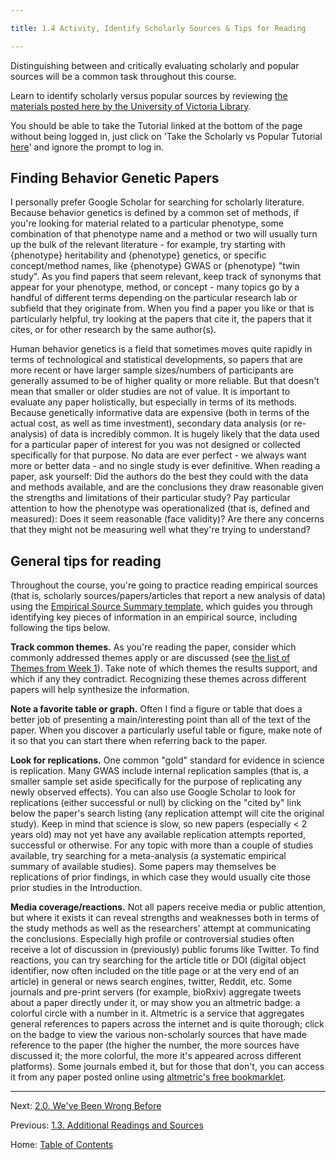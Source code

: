 ```yaml
---

title: 1.4 Activity, Identify Scholarly Sources & Tips for Reading

---
```


Distinguishing between and critically evaluating scholarly and popular sources will be a common task throughout this course.

Learn to identify scholarly versus popular sources by reviewing [the materials posted here by the University of Victoria Library](https://www.uvic.ca/library/help/tips/scholvpop/index.php).

You should be able to take the Tutorial linked at the bottom of the page without being logged in, just click on 'Take the Scholarly vs Popular Tutorial [here](https://uvic.libwizard.com/id/3fcf24f3f9d7070b83eba4903f573ebd)' and ignore the prompt to log in. 

## Finding Behavior Genetic Papers

I personally prefer Google Scholar for searching for scholarly literature. Because behavior genetics is defined by a common set of methods, if you're looking for material related to a particular phenotype, some combination of that phenotype name and a method or two will usually turn up the bulk of the relevant literature - for example, try starting with {phenotype} heritability and {phenotype} genetics, or specific concept/method names, like {phenotype} GWAS or {phenotype} "twin study". As you find papers that seem relevant, keep track of synonyms that appear for your phenotype, method, or concept - many topics go by a handful of different terms depending on the particular research lab or subfield that they originate from. When you find a paper you like or that is particularly helpful, try looking at the papers that cite it, the papers that it cites, or for other research by the same author(s). 

Human behavior genetics is a field that sometimes moves quite rapidly in terms of technological and statistical developments, so papers that are more recent or have larger sample sizes/numbers of participants are generally assumed to be of higher quality or more reliable. But that doesn't mean that smaller or older studies are not of value. It is important to evaluate any paper holistically, but especially in terms of its methods. Because genetically informative data are expensive (both in terms of the actual cost, as well as time investment), secondary data analysis (or re-analysis) of data is incredibly common. It is hugely likely that the data used for a particular paper of interest for you was not designed or collected specifically for that purpose. No data are ever perfect - we always want more or better data - and no single study is ever definitive. When reading a paper, ask yourself: Did the authors do the best they could with the data and methods available, and are the conclusions they draw reasonable given the strengths and limitations of their particular study? Pay particular attention to how the phenotype was operationalized (that is, defined and measured): Does it seem reasonable (face validity)? Are there any concerns that they might not be measuring well what they're trying to understand?

## General tips for reading

Throughout the course, you're going to practice reading empirical sources (that is, scholarly sources/papers/articles that report a new analysis of data) using the [Empirical Source Summary template](../materials/template_summary_empirical_source.md), which guides you through identifying key pieces of information in an empirical source, including following the tips below.

**Track common themes.** As you're reading the paper, consider which commonly addressed themes apply or are discussed (see [the list of Themes from Week 1](../ch01/1.3_20_themes_in_behavior_genetics.md)). Take note of which themes the results support, and which if any they contradict. Recognizing these themes across different papers will help synthesize the information.

**Note a favorite table or graph.** Often I find a figure or table that does a better job of presenting a main/interesting point than all of the text of the paper. When you discover a particularly useful table or figure, make note of it so that you can start there when referring back to the paper.

**Look for replications.** One common "gold" standard for evidence in science is replication. Many GWAS include internal replication samples (that is, a smaller sample set aside specifically for the purpose of replicating any newly observed effects). You can also use Google Scholar to look for replications (either successful or null) by clicking on the "cited by" link below the paper's search listing (any replication attempt will cite the original study). Keep in mind that science is slow, so new papers (especially < 2 years old) may not yet have any available replication attempts reported, successful or otherwise. For any topic with more than a couple of studies available, try searching for a meta-analysis (a systematic empirical summary of available studies). Some papers may themselves be replications of prior findings, in which case they would usually cite those prior studies in the Introduction.

**Media coverage/reactions.** Not all papers receive media or public attention, but where it exists it can reveal strengths and weaknesses both in terms of the study methods as well as the researchers' attempt at communicating the conclusions. Especially high profile or controversial studies often receive a lot of discussion in (previously) public forums like Twitter. To find reactions, you can try searching for the article title or DOI (digital object identifier, now often included on the title page or at the very end of an article) in general or news search engines, twitter, Reddit, etc. Some journals and pre-print servers (for example, bioRxiv) aggregate tweets about a paper directly under it, or may show you an altmetric badge: a colorful circle with a number in it. Altmetric is a service that aggregates general references to papers across the internet and is quite thorough; click on the badge to view the various non-scholarly sources that have made reference to the paper (the higher the number, the more sources have discussed it; the more colorful, the more it's appeared across different platforms). Some journals embed it, but for those that don't, you can access it from any paper posted online using [altmetric's free bookmarklet](https://www.altmetric.com/solutions/free-tools/bookmarklet/).

---------

Next: [2.0. We've Been Wrong Before](../ch02/2.0_weve_been_wrong_before.md)

Previous: [1.3. Additional Readings and Sources](1.3_readings.md)

Home: [Table of Contents](../README.md)
